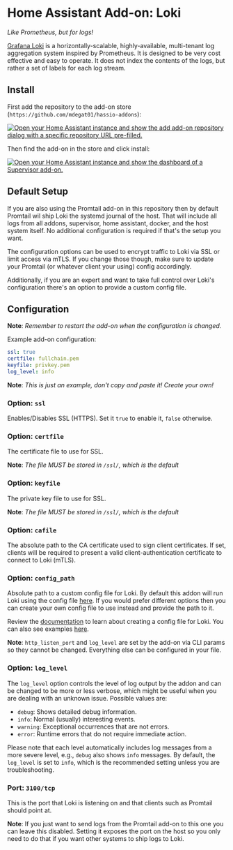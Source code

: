 # Home Assistant Add-on: Loki

_Like Prometheus, but for logs!_

[Grafana Loki](https://grafana.com/oss/loki/) is a horizontally-scalable,
highly-available, multi-tenant log aggregation system inspired by Prometheus. It
is designed to be very cost effective and easy to operate. It does not index the
contents of the logs, but rather a set of labels for each log stream.

## Install

First add the repository to the add-on store (`https://github.com/mdegat01/hassio-addons`):

<!-- markdownlint-disable line-length -->

[![Open your Home Assistant instance and show the add add-on repository dialog
with a specific repository URL pre-filled.](https://my.home-assistant.io/badges/supervisor_add_addon_repository.svg)](https://my.home-assistant.io/redirect/supervisor_add_addon_repository/?repository_url=https%3A%2F%2Fgithub.com%2Fmdegat01%2Fhassio-addons)

<!-- markdownlint-enable line-length -->

Then find the add-on in the store and click install:

[![Open your Home Assistant instance and show the dashboard of a Supervisor add-on.](https://my.home-assistant.io/badges/supervisor_addon.svg)](https://my.home-assistant.io/redirect/supervisor_addon/?addon=39bd2704_loki)

## Default Setup

If you are also using the Promtail add-on in this repository then by default
Promtail wil ship Loki the systemd journal of the host. That will include all
logs from all addons, supervisor, home assistant, docker, and the host system
itself. No additional configuration is required if that's the setup you want.

The configuration options can be used to encrypt traffic to Loki via SSL or
limit access via mTLS. If you change those though, make sure to update your
Promtail (or whatever client your using) config accordingly.

Additionally, if you are an expert and want to take full control over Loki's
configuration there's an option to provide a custom config file.

## Configuration

**Note**: _Remember to restart the add-on when the configuration is changed._

Example add-on configuration:

```yaml
ssl: true
certfile: fullchain.pem
keyfile: privkey.pem
log_level: info
```

**Note**: _This is just an example, don't copy and paste it! Create your own!_

### Option: `ssl`

Enables/Disables SSL (HTTPS). Set it `true` to enable it, `false` otherwise.

### Option: `certfile`

The certificate file to use for SSL.

**Note**: _The file MUST be stored in `/ssl/`, which is the default_

### Option: `keyfile`

The private key file to use for SSL.

**Note**: _The file MUST be stored in `/ssl/`, which is the default_

### Option: `cafile`

The absolute path to the CA certificate used to sign client certificates. If set,
clients will be required to present a valid client-authentication certificate to
connect to Loki (mTLS).

### Option: `config_path`

Absolute path to a custom config file for Loki. By default this addon will run
Loki using the config file [here](https://github.com/mdegat01/hassio-addons/blob/main/loki/rootfs/etc/loki/default-config.yaml).
If you would prefer different options then you can create your own config file
to use instead and provide the path to it.

Review the [documentation](https://grafana.com/docs/loki/latest/configuration/)
to learn about creating a config file for Loki. You can also see examples
[here](https://grafana.com/docs/loki/latest/configuration/examples/).

**Note**: `http_listen_port` and `log_level` are set by the add-on via CLI
params so they cannot be changed. Everything else can be configured in your file.

### Option: `log_level`

The `log_level` option controls the level of log output by the addon and can
be changed to be more or less verbose, which might be useful when you are
dealing with an unknown issue. Possible values are:

- `debug`: Shows detailed debug information.
- `info`: Normal (usually) interesting events.
- `warning`: Exceptional occurrences that are not errors.
- `error`: Runtime errors that do not require immediate action.

Please note that each level automatically includes log messages from a
more severe level, e.g., `debug` also shows `info` messages. By default,
the `log_level` is set to `info`, which is the recommended setting unless
you are troubleshooting.

### Port: `3100/tcp`

This is the port that Loki is listening on and that clients such as Promtail
should point at.

**Note**: If you just want to send logs from the Promtail add-on to this one
you can leave this disabled. Setting it exposes the port on the host so you
only need to do that if you want other systems to ship logs to Loki.
